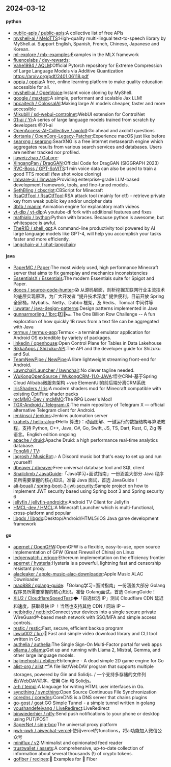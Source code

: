 ## 2024-03-12

#### python
* [public-apis / public-apis](https://github.com/public-apis/public-apis):A collective list of free APIs
* [myshell-ai / MeloTTS](https://github.com/myshell-ai/MeloTTS):High-quality multi-lingual text-to-speech library by MyShell.ai. Support English, Spanish, French, Chinese, Japanese and Korean.
* [ml-explore / mlx-examples](https://github.com/ml-explore/mlx-examples):Examples in the MLX framework
* [fluencelabs / dev-rewards](https://github.com/fluencelabs/dev-rewards):
* [Vahe1994 / AQLM](https://github.com/Vahe1994/AQLM):Official Pytorch repository for Extreme Compression of Large Language Models via Additive Quantization https://arxiv.org/pdf/2401.06118.pdf
* [oppia / oppia](https://github.com/oppia/oppia):A free, online learning platform to make quality education accessible for all.
* [myshell-ai / OpenVoice](https://github.com/myshell-ai/OpenVoice):Instant voice cloning by MyShell.
* [google / maxtext](https://github.com/google/maxtext):A simple, performant and scalable Jax LLM!
* [hpcaitech / ColossalAI](https://github.com/hpcaitech/ColossalAI):Making large AI models cheaper, faster and more accessible
* [Mikubill / sd-webui-controlnet](https://github.com/Mikubill/sd-webui-controlnet):WebUI extension for ControlNet
* [01-ai / Yi](https://github.com/01-ai/Yi):A series of large language models trained from scratch by developers @01-ai
* [OpenAccess-AI-Collective / axolotl](https://github.com/OpenAccess-AI-Collective/axolotl):Go ahead and axolotl questions
* [dortania / OpenCore-Legacy-Patcher](https://github.com/dortania/OpenCore-Legacy-Patcher):Experience macOS just like before
* [searxng / searxng](https://github.com/searxng/searxng):SearXNG is a free internet metasearch engine which aggregates results from various search services and databases. Users are neither tracked nor profiled.
* [jiaweizzhao / GaLore](https://github.com/jiaweizzhao/GaLore):
* [XingangPan / DragGAN](https://github.com/XingangPan/DragGAN):Official Code for DragGAN (SIGGRAPH 2023)
* [RVC-Boss / GPT-SoVITS](https://github.com/RVC-Boss/GPT-SoVITS):1 min voice data can also be used to train a good TTS model! (few shot voice cloning)
* [llmware-ai / llmware](https://github.com/llmware-ai/llmware):Providing enterprise-grade LLM-based development framework, tools, and fine-tuned models.
* [SethBling / cbscript](https://github.com/SethBling/cbscript):CBScript for Minecraft
* [RsaCtfTool / RsaCtfTool](https://github.com/RsaCtfTool/RsaCtfTool):RSA attack tool (mainly for ctf) - retrieve private key from weak public key and/or uncipher data
* [3b1b / manim](https://github.com/3b1b/manim):Animation engine for explanatory math videos
* [yt-dlp / yt-dlp](https://github.com/yt-dlp/yt-dlp):A youtube-dl fork with additional features and fixes
* [mathialo / bython](https://github.com/mathialo/bython):Python with braces. Because python is awesome, but whitespace is awful.
* [TheR1D / shell_gpt](https://github.com/TheR1D/shell_gpt):A command-line productivity tool powered by AI large language models like GPT-4, will help you accomplish your tasks faster and more efficiently.
* [langchain-ai / chat-langchain](https://github.com/langchain-ai/chat-langchain):

#### java
* [PaperMC / Paper](https://github.com/PaperMC/Paper):The most widely used, high performance Minecraft server that aims to fix gameplay and mechanics inconsistencies
* [EssentialsX / Essentials](https://github.com/EssentialsX/Essentials):The modern Essentials suite for Spigot and Paper.
* [doocs / source-code-hunter](https://github.com/doocs/source-code-hunter):😱 从源码层面，剖析挖掘互联网行业主流技术的底层实现原理，为广大开发者 “提升技术深度” 提供便利。目前开放 Spring 全家桶，Mybatis、Netty、Dubbo 框架，及 Redis、Tomcat 中间件等
* [iluwatar / java-design-patterns](https://github.com/iluwatar/java-design-patterns):Design patterns implemented in Java
* [gunnarmorling / 1brc](https://github.com/gunnarmorling/1brc):1️⃣🐝🏎️ The One Billion Row Challenge -- A fun exploration of how quickly 1B rows from a text file can be aggregated with Java
* [termux / termux-app](https://github.com/termux/termux-app):Termux - a terminal emulator application for Android OS extendible by variety of packages.
* [linkedin / openhouse](https://github.com/linkedin/openhouse):Open Control Plane for Tables in Data Lakehouse
* [RikkaApps / Shizuku-API](https://github.com/RikkaApps/Shizuku-API):The API and the developer guide for Shizuku and Sui.
* [TeamNewPipe / NewPipe](https://github.com/TeamNewPipe/NewPipe):A libre lightweight streaming front-end for Android.
* [LawnchairLauncher / lawnchair](https://github.com/LawnchairLauncher/lawnchair):No clever tagline needed.
* [WuKongOpenSource / WukongCRM-11.0-JAVA](https://github.com/WuKongOpenSource/WukongCRM-11.0-JAVA):悟空CRM-基于Spring Cloud Alibaba微服务架构 +vue ElementUI的前后端分离CRM系统
* [IrisShaders / Iris](https://github.com/IrisShaders/Iris):A modern shaders mod for Minecraft compatible with existing OptiFine shader packs
* [mcMMO-Dev / mcMMO](https://github.com/mcMMO-Dev/mcMMO):The RPG Lover's Mod!
* [TGX-Android / Telegram-X](https://github.com/TGX-Android/Telegram-X):The main repository of Telegram X — official alternative Telegram client for Android.
* [jenkinsci / jenkins](https://github.com/jenkinsci/jenkins):Jenkins automation server
* [krahets / hello-algo](https://github.com/krahets/hello-algo):《Hello 算法》：动画图解、一键运行的数据结构与算法教程，支持 Python, C++, Java, C#, Go, Swift, JS, TS, Dart, Rust, C, Zig 等语言。English edition ongoing
* [apache / druid](https://github.com/apache/druid):Apache Druid: a high performance real-time analytics database.
* [FongMi / TV](https://github.com/FongMi/TV):
* [jagrosh / MusicBot](https://github.com/jagrosh/MusicBot):🎶 A Discord music bot that's easy to set up and run yourself!
* [dbeaver / dbeaver](https://github.com/dbeaver/dbeaver):Free universal database tool and SQL client
* [Snailclimb / JavaGuide](https://github.com/Snailclimb/JavaGuide):「Java学习+面试指南」一份涵盖大部分 Java 程序员所需要掌握的核心知识。准备 Java 面试，首选 JavaGuide！
* [ali-bouali / spring-boot-3-jwt-security](https://github.com/ali-bouali/spring-boot-3-jwt-security):Sample project on how to implement JWT security based using Spring boot 3 and Spring security 6
* [jellyfin / jellyfin-androidtv](https://github.com/jellyfin/jellyfin-androidtv):Android TV Client for Jellyfin
* [HMCL-dev / HMCL](https://github.com/HMCL-dev/HMCL):A Minecraft Launcher which is multi-functional, cross-platform and popular
* [libgdx / libgdx](https://github.com/libgdx/libgdx):Desktop/Android/HTML5/iOS Java game development framework

#### go
* [apernet / OpenGFW](https://github.com/apernet/OpenGFW):OpenGFW is a flexible, easy-to-use, open source implementation of GFW (Great Firewall of China) on Linux
* [ledgerwatch / erigon](https://github.com/ledgerwatch/erigon):Ethereum implementation on the efficiency frontier
* [apernet / hysteria](https://github.com/apernet/hysteria):Hysteria is a powerful, lightning fast and censorship resistant proxy.
* [alacleaker / apple-music-alac-downloader](https://github.com/alacleaker/apple-music-alac-downloader):Apple Music ALAC Downloader
* [mao888 / golang-guide](https://github.com/mao888/golang-guide):「Golang学习+面试指南」一份涵盖大部分 Golang程序员所需要掌握的核心知识。准备 Golang面试，首选 GolangGuide！
* [XIU2 / CloudflareSpeedTest](https://github.com/XIU2/CloudflareSpeedTest):🌩「自选优选 IP」测试 Cloudflare CDN 延迟和速度，获取最快 IP ！当然也支持其他 CDN / 网站 IP ~
* [netbirdio / netbird](https://github.com/netbirdio/netbird):Connect your devices into a single secure private WireGuard®-based mesh network with SSO/MFA and simple access controls.
* [restic / restic](https://github.com/restic/restic):Fast, secure, efficient backup program
* [iawia002 / lux](https://github.com/iawia002/lux):👾 Fast and simple video download library and CLI tool written in Go
* [authelia / authelia](https://github.com/authelia/authelia):The Single Sign-On Multi-Factor portal for web apps
* [ollama / ollama](https://github.com/ollama/ollama):Get up and running with Llama 2, Mistral, Gemma, and other large language models.
* [hajimehoshi / ebiten](https://github.com/hajimehoshi/ebiten):Ebitengine - A dead simple 2D game engine for Go
* [alist-org / alist](https://github.com/alist-org/alist):🗂️A file list/WebDAV program that supports multiple storages, powered by Gin and Solidjs. / 一个支持多存储的文件列表/WebDAV程序，使用 Gin 和 Solidjs。
* [a-h / templ](https://github.com/a-h/templ):A language for writing HTML user interfaces in Go.
* [syncthing / syncthing](https://github.com/syncthing/syncthing):Open Source Continuous File Synchronization
* [coredns / coredns](https://github.com/coredns/coredns):CoreDNS is a DNS server that chains plugins
* [go-gost / gost](https://github.com/go-gost/gost):GO Simple Tunnel - a simple tunnel written in golang
* [youshandefeiyang / LiveRedirect](https://github.com/youshandefeiyang/LiveRedirect):LiveRedirect
* [binwiederhier / ntfy](https://github.com/binwiederhier/ntfy):Send push notifications to your phone or desktop using PUT/POST
* [SagerNet / sing-box](https://github.com/SagerNet/sing-box):The universal proxy platform
* [pwh-pwh / aiwechat-vercel](https://github.com/pwh-pwh/aiwechat-vercel):使用vercel的functions，将ai功能加入微信公众号
* [miniflux / v2](https://github.com/miniflux/v2):Minimalist and opinionated feed reader
* [trustwallet / assets](https://github.com/trustwallet/assets):A comprehensive, up-to-date collection of information about several thousands (!) of crypto tokens.
* [gofiber / recipes](https://github.com/gofiber/recipes):📁 Examples for 🚀 Fiber
